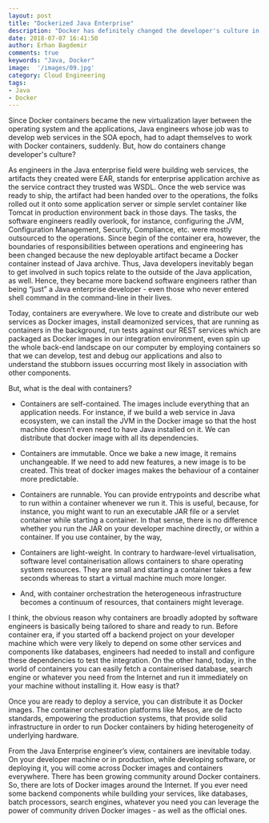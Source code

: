 ```yaml
---
layout: post
title: "Dockerized Java Enterprise"
description: "Docker has definitely changed the developer's culture in Java Enterprise."
date: 2018-07-07 16:41:50
author: Erhan Bagdemir
comments: true
keywords: "Java, Docker"
image:  '/images/09.jpg'
category: Cloud Engineering
tags:
- Java
- Docker
---
```


Since Docker containers became the new virtualization layer between the operating system and the applications, Java engineers whose job was to develop web services in the SOA epoch, had to adapt themselves to work with Docker containers, suddenly. But, how do containers change developer's culture? 

As engineers in the Java enterprise field were building web services, the artifacts they created were EAR, stands for enterprise application archive as the service contract they trusted was WSDL. Once the web service was ready to ship, the artifact had been handed over to the operations, the folks rolled out it onto some application server or simple servlet container like Tomcat in production environment back in those days. The tasks, the software engineers readily overlook, for instance, configuring the JVM, Configuration Management, Security, Compliance, etc. were mostly outsourced to the operations. Since begin of the container era, however, the boundaries of responsibilities between operations and engineering has been changed because the new deployable artifact became a Docker container instead of Java archive. Thus, Java developers inevitably began to get involved in such topics relate to the outside of the Java application, as well. Hence, they became more backend software engineers rather than being “just” a Java enterprise developer - even those who never entered shell command in the command-line in their lives.

Today, containers are everywhere. We love to create and distribute our web services as Docker images, install deamonized services, that are running as containers in the background, run tests against our REST services which are packaged as Docker images in our integration environment, even spin up the whole back-end landscape on our computer by employing containers so that we can develop, test and debug our applications and also to understand the stubborn issues occurring most likely in association with other components.

But, what is the deal with containers?

* Containers are self-contained. The images include everything that an application needs. For instance, if we build a web service in Java ecosystem, we can install the JVM in the Docker image so that the host machine doesn’t even need to have Java installed on it. We can distribute that docker image with all its dependencies. 

* Containers are immutable. Once we bake a new image, it remains unchangeable. If we need to add new features, a new image is to be created. This treat of docker images makes the behaviour of a container more predictable. 

* Containers are runnable. You can provide entrypoints and describe what to run within a container whenever we run it. This is useful, because, for instance, you might want to run an executable JAR file or a servlet container while starting a container.  In that sense, there is no difference whether you run the JAR on your developer machine directly, or within a container. If you use container, by the way, 

* Containers are light-weight. In contrary to hardware-level virtualisation, software level containerisation allows containers to share operating system resources. They are small and starting a container takes a few seconds whereas to start a virtual machine much more longer.

* And, with container orchestration the heterogeneous infrastructure becomes a continuum of resources, that containers might leverage. 

I think, the obvious reason why containers are broadly adopted by software engineers is basically being tailored to share and ready to run. Before container era, if you started off a backend project on your developer machine which were very likely to depend on some other services and components like databases, engineers had needed to install and configure these dependencies to test the integration. On the other hand, today, in the world of containers you can easily fetch a containerised database, search engine or whatever you need from the Internet and run it immediately on your machine without installing it. How easy is that? 

Once you are ready to deploy a service, you can distribute it as Docker images. The container orchestration platforms like Mesos, are de facto standards, empowering the production systems, that provide solid infrastructure in order to run Docker containers by hiding heterogeneity of underlying hardware.  

From the Java Enterprise engineer’s view, containers are inevitable today. On your developer machine or in production, while developing software, or deploying it, you will come across Docker images and containers everywhere. There has been growing community around Docker containers. So, there are lots of Docker images around the Internet. If you ever need some backend components while building your services, like databases, batch processors, search engines, whatever you need you can leverage the power of community driven Docker images - as well as the official ones.
